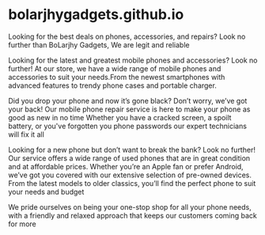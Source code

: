# bolarjhygadgets.github.io
Looking for the best deals on phones, accessories, and repairs? Look no further than BoLarjhy Gadgets, We are legit and reliable

Looking for the latest and greatest mobile phones and accessories? Look no further! At our store, we have a wide range of mobile phones and accessories to suit your needs.From the newest smartphones with advanced features to trendy phone cases and portable charger.

Did you drop your phone and now it’s gone black? Don’t worry, we’ve got your back! Our mobile phone repair service is here to make your phone as good as new in no time Whether you have a cracked screen, a spoilt battery, or you've forgotten you phone passwords our expert technicians will fix it all

Looking for a new phone but don’t want to break the bank? Look no further! Our service offers a wide range of used phones that are in great condition and at affordable prices. Whether you’re an Apple fan or prefer Android, we’ve got you covered with our extensive selection of pre-owned devices. From the latest models to older classics, you’ll find the perfect phone to suit your needs and budget

We pride ourselves on being your one-stop shop for all your phone needs, with a friendly and relaxed approach that keeps our customers coming back for more
